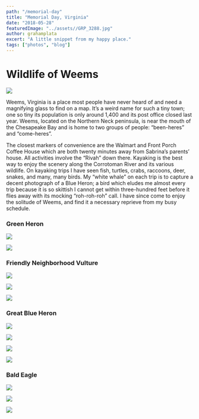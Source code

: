 ```yaml
---
path: "/memorial-day"
title: "Memorial Day, Virginia"
date: "2018-05-28"
featuredImage: "../assets//GRP_3288.jpg"
author: grahamplata
excert: "A little snippet from my happy place."
tags: ["photos", "blog"]
---
```


# Wildlife of Weems

![](12.jpg)

Weems, Virginia is a place most people have never heard of and need a magnifying glass to find on a map. It’s a weird name for such a tiny town; one so tiny its population is only around 1,400 and its post office closed last year. Weems, located on the Northern Neck peninsula, is near the mouth of the Chesapeake Bay and is home to two groups of people: “been-heres” and “come-heres”.

The closest markers of convenience are the Walmart and Front Porch Coffee House which are both twenty minutes away from Sabrina’s parents’ house. All activities involve the “Rivah” down there. Kayaking is the best way to enjoy the scenery along the Corrotoman River and its various wildlife. On kayaking trips I have seen fish, turtles, crabs, raccoons, deer, snakes, and many, many birds. My “white whale” on each trip is to capture a decent photograph of a Blue Heron; a bird which eludes me almost every trip because it is so skittish I cannot get within three-hundred feet before it flies away with its mocking “roh-roh-roh” call. I have since come to enjoy the solitude of Weems, and find it a necessary reprieve from my busy schedule.

### Green Heron

![](../assets/GRP_3288.jpg)

![](../assets/GRP_3696.jpg)

### Friendly Neighborhood Vulture

![](../assets/GRP_3419.jpg)

![](../assets/GRP_3450.jpg)

![](../assets/GRP_3472.jpg)

### Great Blue Heron

![](../assets/21.jpg)

![](../assets/GRP_3960.jpg)

![](../assets/GRP_3992.jpg)

![](../assets/GRP_4192.jpg)

### Bald Eagle

![](../assets/GRP_4113.jpg)

![](../assets/GRP_4237.jpg)

![](../assets/GRP_3751.jpg)
